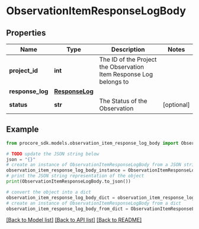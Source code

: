 # ObservationItemResponseLogBody


## Properties

Name | Type | Description | Notes
------------ | ------------- | ------------- | -------------
**project_id** | **int** | The ID of the Project the Observation Item Response Log belongs to | 
**response_log** | [**ResponseLog**](ResponseLog.md) |  | 
**status** | **str** | The Status of the Observation | [optional] 

## Example

```python
from procore_sdk.models.observation_item_response_log_body import ObservationItemResponseLogBody

# TODO update the JSON string below
json = "{}"
# create an instance of ObservationItemResponseLogBody from a JSON string
observation_item_response_log_body_instance = ObservationItemResponseLogBody.from_json(json)
# print the JSON string representation of the object
print(ObservationItemResponseLogBody.to_json())

# convert the object into a dict
observation_item_response_log_body_dict = observation_item_response_log_body_instance.to_dict()
# create an instance of ObservationItemResponseLogBody from a dict
observation_item_response_log_body_from_dict = ObservationItemResponseLogBody.from_dict(observation_item_response_log_body_dict)
```
[[Back to Model list]](../README.md#documentation-for-models) [[Back to API list]](../README.md#documentation-for-api-endpoints) [[Back to README]](../README.md)


